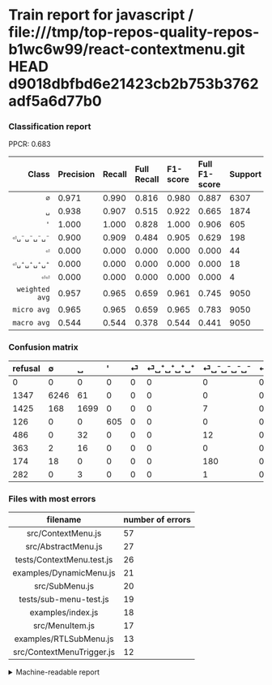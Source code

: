 # Train report for javascript / file:///tmp/top-repos-quality-repos-b1wc6w99/react-contextmenu.git HEAD d9018dbfbd6e21423cb2b753b3762adf5a6d77b0

### Classification report

PPCR: 0.683

| Class | Precision | Recall | Full Recall | F1-score | Full F1-score | Support | Full Support | PPCR |
|------:|:----------|:-------|:------------|:---------|:---------|:--------|:-------------|:-----|
| `∅` | 0.971| 0.990| 0.816| 0.980| 0.887| 6307| 7654| 0.824 |
| `␣` | 0.938| 0.907| 0.515| 0.922| 0.665| 1874| 3299| 0.568 |
| `'` | 1.000| 1.000| 0.828| 1.000| 0.906| 605| 731| 0.828 |
| `⏎␣⁻␣⁻␣⁻␣⁻` | 0.900| 0.909| 0.484| 0.905| 0.629| 198| 372| 0.532 |
| `⏎` | 0.000| 0.000| 0.000| 0.000| 0.000| 44| 530| 0.083 |
| `⏎␣⁺␣⁺␣⁺␣⁺` | 0.000| 0.000| 0.000| 0.000| 0.000| 18| 381| 0.047 |
| `⏎⏎` | 0.000| 0.000| 0.000| 0.000| 0.000| 4| 286| 0.014 |
| `weighted avg` | 0.957| 0.965| 0.659| 0.961| 0.745| 9050| 13253| 0.683 |
| `micro avg` | 0.965| 0.965| 0.659| 0.965| 0.783| 9050| 13253| 0.683 |
| `macro avg` | 0.544| 0.544| 0.378| 0.544| 0.441| 9050| 13253| 0.683 |

### Confusion matrix

|refusal|  ∅| ␣| '| ⏎| ⏎␣⁺␣⁺␣⁺␣⁺| ⏎␣⁻␣⁻␣⁻␣⁻| ⏎⏎| 
|:---|:---|:---|:---|:---|:---|:---|:---|
|0 |0 |0 |0 |0 |0 |0 |0 |
|1347 |6246 |61 |0 |0 |0 |0 |0 |
|1425 |168 |1699 |0 |0 |0 |7 |0 |
|126 |0 |0 |605 |0 |0 |0 |0 |
|486 |0 |32 |0 |0 |0 |12 |0 |
|363 |2 |16 |0 |0 |0 |0 |0 |
|174 |18 |0 |0 |0 |0 |180 |0 |
|282 |0 |3 |0 |0 |0 |1 |0 |

### Files with most errors

| filename | number of errors|
|:----:|:-----|
| src/ContextMenu.js | 57 |
| src/AbstractMenu.js | 27 |
| tests/ContextMenu.test.js | 26 |
| examples/DynamicMenu.js | 21 |
| src/SubMenu.js | 20 |
| tests/sub-menu-test.js | 19 |
| examples/index.js | 18 |
| src/MenuItem.js | 17 |
| examples/RTLSubMenu.js | 13 |
| src/ContextMenuTrigger.js | 12 |

<details>
    <summary>Machine-readable report</summary>
```json
{
  "cl_report": {"\u0027": {"f1-score": 1.0, "precision": 1.0, "recall": 1.0, "support": 605}, "macro avg": {"f1-score": 0.5438708707680814, "precision": 0.5441337064432172, "recall": 0.5437194254531261, "support": 9050}, "micro avg": {"f1-score": 0.9646408839779006, "precision": 0.9646408839779006, "recall": 0.9646408839779006, "support": 9050}, "weighted avg": {"f1-score": 0.9608710659383263, "precision": 0.9573496929100712, "recall": 0.9646408839779006, "support": 9050}, "\u2205": {"f1-score": 0.9804567930303745, "precision": 0.9707802300279764, "recall": 0.9903282067543999, "support": 6307}, "\u23ce": {"f1-score": 0.0, "precision": 0.0, "recall": 0.0, "support": 44}, "\u23ce\u23ce": {"f1-score": 0.0, "precision": 0.0, "recall": 0.0, "support": 4}, "\u23ce\u2423\u207a\u2423\u207a\u2423\u207a\u2423\u207a": {"f1-score": 0.0, "precision": 0.0, "recall": 0.0, "support": 18}, "\u23ce\u2423\u207b\u2423\u207b\u2423\u207b\u2423\u207b": {"f1-score": 0.9045226130653266, "precision": 0.9, "recall": 0.9090909090909091, "support": 198}, "\u2423": {"f1-score": 0.9221166892808683, "precision": 0.9381557150745444, "recall": 0.9066168623265741, "support": 1874}},
  "cl_report_full": {"\u0027": {"f1-score": 0.9056886227544909, "precision": 1.0, "recall": 0.8276333789329685, "support": 731}, "macro avg": {"f1-score": 0.4409631419025749, "precision": 0.5441337064432172, "recall": 0.3775075417317687, "support": 13253}, "micro avg": {"f1-score": 0.7828543245303322, "precision": 0.9646408839779006, "recall": 0.6587187806534369, "support": 13253}, "weighted avg": {"f1-score": 0.7452513993830288, "precision": 0.8746040583011434, "recall": 0.6587187806534369, "support": 13253}, "\u2205": {"f1-score": 0.8867120954003408, "precision": 0.9707802300279764, "recall": 0.8160438986151032, "support": 7654}, "\u23ce": {"f1-score": 0.0, "precision": 0.0, "recall": 0.0, "support": 530}, "\u23ce\u23ce": {"f1-score": 0.0, "precision": 0.0, "recall": 0.0, "support": 286}, "\u23ce\u2423\u207a\u2423\u207a\u2423\u207a\u2423\u207a": {"f1-score": 0.0, "precision": 0.0, "recall": 0.0, "support": 381}, "\u23ce\u2423\u207b\u2423\u207b\u2423\u207b\u2423\u207b": {"f1-score": 0.6293706293706294, "precision": 0.9, "recall": 0.4838709677419355, "support": 372}, "\u2423": {"f1-score": 0.6649706457925635, "precision": 0.9381557150745444, "recall": 0.5150045468323734, "support": 3299}},
  "ppcr": 0.6828642571493246
}
```
</details>
